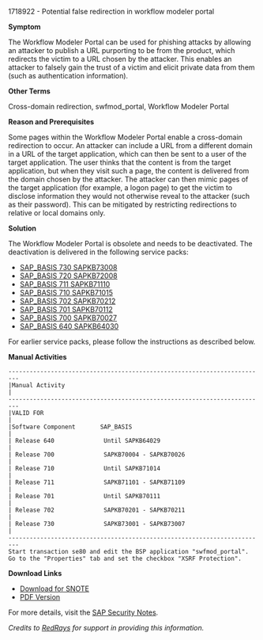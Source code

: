 1718922 - Potential false redirection in workflow modeler portal

**Symptom**

The Workflow Modeler Portal can be used for phishing attacks by allowing an attacker to publish a URL purporting to be from the product, which redirects the victim to a URL chosen by the attacker. This enables an attacker to falsely gain the trust of a victim and elicit private data from them (such as authentication information).

**Other Terms**

Cross-domain redirection, swfmod_portal, Workflow Modeler Portal

**Reason and Prerequisites**

Some pages within the Workflow Modeler Portal enable a cross-domain redirection to occur. An attacker can include a URL from a different domain in a URL of the target application, which can then be sent to a user of the target application. The user thinks that the content is from the target application, but when they visit such a page, the content is delivered from the domain chosen by the attacker. The attacker can then mimic pages of the target application (for example, a logon page) to get the victim to disclose information they would not otherwise reveal to the attacker (such as their password). This can be mitigated by restricting redirections to relative or local domains only.

**Solution**

The Workflow Modeler Portal is obsolete and needs to be deactivated. The deactivation is delivered in the following service packs:

- [SAP_BASIS 730 SAPKB73008](https://me.sap.com/supportpackage/SAPKB73008)
- [SAP_BASIS 720 SAPKB72008](https://me.sap.com/supportpackage/SAPKB72008)
- [SAP_BASIS 711 SAPKB71110](https://me.sap.com/supportpackage/SAPKB71110)
- [SAP_BASIS 710 SAPKB71015](https://me.sap.com/supportpackage/SAPKB71015)
- [SAP_BASIS 702 SAPKB70212](https://me.sap.com/supportpackage/SAPKB70212)
- [SAP_BASIS 701 SAPKB70112](https://me.sap.com/supportpackage/SAPKB70112)
- [SAP_BASIS 700 SAPKB70027](https://me.sap.com/supportpackage/SAPKB70027)
- [SAP_BASIS 640 SAPKB64030](https://me.sap.com/supportpackage/SAPKB64030)

For earlier service packs, please follow the instructions as described below.

**Manual Activities**

```
-------------------------------------------------------------------------
|Manual Activity                                                                 |
-------------------------------------------------------------------------
|VALID FOR                                                                                       |
|Software Component       SAP_BASIS                                                           |
| Release 640              Until SAPKB64029                                            |
| Release 700              SAPKB70004 - SAPKB70026                            |
| Release 710              Until SAPKB71014                                            |
| Release 711              SAPKB71101 - SAPKB71109                            |
| Release 701              Until SAPKB70111                                            |
| Release 702              SAPKB70201 - SAPKB70211                            |
| Release 730              SAPKB73001 - SAPKB73007                            |
-------------------------------------------------------------------------
Start transaction se80 and edit the BSP application "swfmod_portal". Go to the "Properties" tab and set the checkbox "XSRF Protection".
```

**Download Links**

- [Download for SNOTE](https://notesdownloads.sap.com/note/0040000010212962017)
- [PDF Version](https://me.sap.com/sap/support/sfm/notes/print/0001718922?language=en-US&token=D4356E31C05D0C9473526B2A051971A1)

For more details, visit the [SAP Security Notes](https://me.sap.com/servicessupport/knowledge).

*Credits to [RedRays](https://redrays.io) for support in providing this information.*